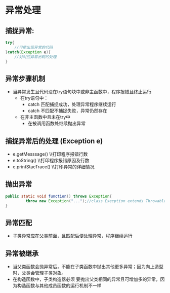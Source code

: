 # 异常处理

## 捕捉异常:
``` java
try{
    //可能出现异常的代码
}catch(Exception e){
    //对对应异常出现的处理
}
```
## 异常步骤机制
- 当异常发生且代码没在try语句块中或非主函数中，程序报错且终止运行
    - 在try语句中：
        - catch 匹配捕捉成功，处理异常程序继续运行
        - catch 不匹配不捕捉失败，异常仍然存在
    - 在非主函数中且未在try中
        - 在被调用函数处继续抛出异常
## 捕捉异常后的处理 (Exception e)
- e.getMesssage()  \\\打印程序报错行数
- e.toString()  \\\打印程序报错原因及行数
- e.printStacTrace()  \\\打印异常的详细情况

## 抛出异常

```java
public static void function() throws Exception{
         throw new Exception("...");//class Execption extends Throwable
}
```
## 异常匹配
- 子类异常应在父类前面，且匹配后便处理异常，程序继续运行
## 异常被继承
- 当父类函数会抛异常后，不能在子类函数中抛出其他更多异常；因为向上造型时，父类会管理子类对象。
- 在构造函数中，子类构造器必须 要抛出父类相同的异常且可增加多的异常，因为构造函数与其他成员函数的运行机制不一样